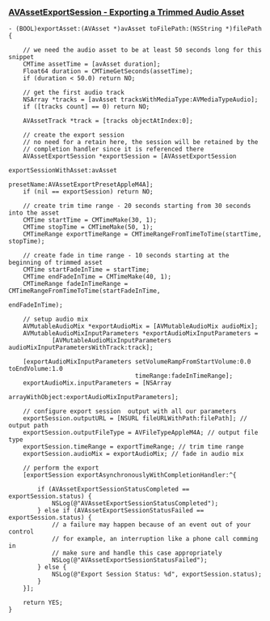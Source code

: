 ### [AVAssetExportSession - Exporting a Trimmed Audio Asset](https://developer.apple.com/library/ios/qa/qa1730/_index.html)

    - (BOOL)exportAsset:(AVAsset *)avAsset toFilePath:(NSString *)filePath {
    
        // we need the audio asset to be at least 50 seconds long for this snippet
        CMTime assetTime = [avAsset duration];
        Float64 duration = CMTimeGetSeconds(assetTime);
        if (duration < 50.0) return NO;
    
        // get the first audio track
        NSArray *tracks = [avAsset tracksWithMediaType:AVMediaTypeAudio];
        if ([tracks count] == 0) return NO;
    
        AVAssetTrack *track = [tracks objectAtIndex:0];
    
        // create the export session
        // no need for a retain here, the session will be retained by the
        // completion handler since it is referenced there
        AVAssetExportSession *exportSession = [AVAssetExportSession
                                               exportSessionWithAsset:avAsset
                                               presetName:AVAssetExportPresetAppleM4A];
        if (nil == exportSession) return NO;
    
        // create trim time range - 20 seconds starting from 30 seconds into the asset
        CMTime startTime = CMTimeMake(30, 1);
        CMTime stopTime = CMTimeMake(50, 1);
        CMTimeRange exportTimeRange = CMTimeRangeFromTimeToTime(startTime, stopTime);
    
        // create fade in time range - 10 seconds starting at the beginning of trimmed asset
        CMTime startFadeInTime = startTime;
        CMTime endFadeInTime = CMTimeMake(40, 1);
        CMTimeRange fadeInTimeRange = CMTimeRangeFromTimeToTime(startFadeInTime,
                                                                endFadeInTime);
    
        // setup audio mix
        AVMutableAudioMix *exportAudioMix = [AVMutableAudioMix audioMix];
        AVMutableAudioMixInputParameters *exportAudioMixInputParameters =
                [AVMutableAudioMixInputParameters audioMixInputParametersWithTrack:track];
    
        [exportAudioMixInputParameters setVolumeRampFromStartVolume:0.0 toEndVolume:1.0
                                       timeRange:fadeInTimeRange]; 
        exportAudioMix.inputParameters = [NSArray
                                          arrayWithObject:exportAudioMixInputParameters]; 
    
        // configure export session  output with all our parameters
        exportSession.outputURL = [NSURL fileURLWithPath:filePath]; // output path
        exportSession.outputFileType = AVFileTypeAppleM4A; // output file type
        exportSession.timeRange = exportTimeRange; // trim time range
        exportSession.audioMix = exportAudioMix; // fade in audio mix
    
        // perform the export
        [exportSession exportAsynchronouslyWithCompletionHandler:^{
    
            if (AVAssetExportSessionStatusCompleted == exportSession.status) {
                NSLog(@"AVAssetExportSessionStatusCompleted");
            } else if (AVAssetExportSessionStatusFailed == exportSession.status) {
                // a failure may happen because of an event out of your control
                // for example, an interruption like a phone call comming in
                // make sure and handle this case appropriately
                NSLog(@"AVAssetExportSessionStatusFailed");
            } else {
                NSLog(@"Export Session Status: %d", exportSession.status);
            }
        }];
    
        return YES;
    }